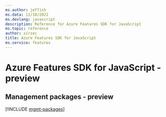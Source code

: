 ```yaml
---
ms.author: jeffish
ms.data: 11/10/2022
ms.devlang: javascript
description: Reference for Azure Features SDK for JavaScript
ms.topic: reference
author: xirzec
title: Azure Features SDK for JavaScript
ms.service: features
---
```

# Azure Features SDK for JavaScript - preview

## Management packages - preview
[!INCLUDE [mgmt-packages](features-mgmt-index.md)]